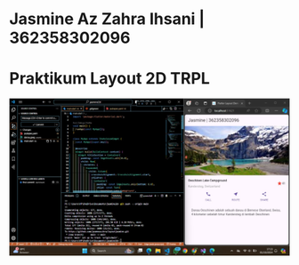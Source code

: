 # Jasmine Az Zahra Ihsani | 362358302096
# Praktikum Layout 2D TRPL


![Screenshoot hello_world](assets/layout2d.jpg)
